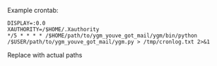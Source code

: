 Example crontab:

```shell
DISPLAY=:0.0
XAUTHORITY=/$HOME/.Xauthority
*/5 * * * * /$HOME/path/to/ygm_youve_got_mail/ygm/bin/python /$USER/path/to/ygm_youve_got_mail/ygm.py > /tmp/cronlog.txt 2>&1
```

Replace with actual paths
